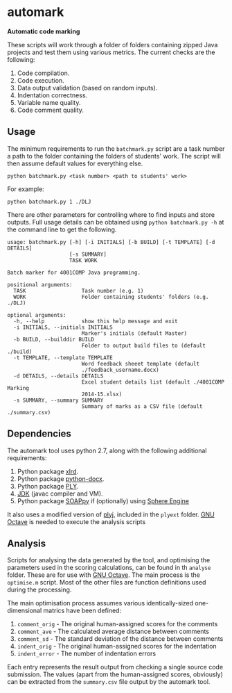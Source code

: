 # automark

**Automatic code marking**

These scripts will work through a folder of folders containing zipped Java projects and test them using various metrics. The current checks are the following:

1. Code compilation.
1. Code execution.
1. Data output validation (based on random inputs).
1. Indentation correctness.
1. Variable name quality.
1. Code comment quality.

## Usage

The minimum requirements to run the `batchmark.py` script are a task number a path to the folder containing the folders of students' work. The script will then assume default values for everything else.

```
python batchmark.py <task number> <path to students' work>
```

For example:

```
python batchmark.py 1 ./DLJ
```

There are other parameters for controlling where to find inputs and store outputs. Full usage details can be obtained using `python batchmark.py -h` at the command line to get the following.

```
usage: batchmark.py [-h] [-i INITIALS] [-b BUILD] [-t TEMPLATE] [-d DETAILS]
                    [-s SUMMARY]
                    TASK WORK

Batch marker for 4001COMP Java programming.

positional arguments:
  TASK                  Task number (e.g. 1)
  WORK                  Folder containing students' folders (e.g. ./DLJ)

optional arguments:
  -h, --help            show this help message and exit
  -i INITIALS, --initials INITIALS
                        Marker's initials (default Master)
  -b BUILD, --builddir BUILD
                        Folder to output build files to (default ./build)
  -t TEMPLATE, --template TEMPLATE
                        Word feedback sheeet template (default
                        ./feedback_username.docx)
  -d DETAILS, --details DETAILS
                        Excel student details list (default ./4001COMP Marking
                        2014-15.xlsx)
  -s SUMMARY, --summary SUMMARY
                        Summary of marks as a CSV file (default ./summary.csv)

```

## Dependencies

The automark tool uses python 2.7, along with the following additional requirements:

1. Python package [xlrd](https://pypi.python.org/pypi/xlrd).
1. Python package [python-docx](https://python-docx.readthedocs.org/en/latest/).
1. Python package [PLY](https://github.com/dabeaz/ply).
1. [JDK](http://www.oracle.com/technetwork/java/index.html) (javac compiler and VM).
1. Python package [SOAPpy](https://pypi.python.org/pypi/SOAPpy) if (optionally) using [Sphere Engine](http://ideone.com/sphere-engine)

It also uses a modified version of [plyj](https://github.com/musiKk/plyj), included in the `plyext` folder. [GNU Octave](https://gnu.org/software/octave/) is needed to execute the analysis scripts

## Analysis

Scripts for analysing the data generated by the tool, and optimising the parameters used in the scoring calculations, can be found in th `analyse` folder. These are for use with [GNU Octave](https://gnu.org/software/octave/). The main process is the `optimise.m` script. Most of the other files are function definitions used during the processing.

The main optimisation process assumes various identically-sized one-dimensional matrics have been defined:

1. `comment_orig` - The original human-assigned scores for the comments
1. `comment_ave` - The calculated average distance between comments
1. `comment_sd` - The standard deviation of the distance between comments
1. `indent_orig` - The original human-assigned scores for the indentation
1. `indent_error` - The number of indentation errors

Each entry represents the result output from checking a single source code submission. The values (apart from the human-assigned scores, obviously) can be extracted from the `summary.csv` file output by the automark tool.
